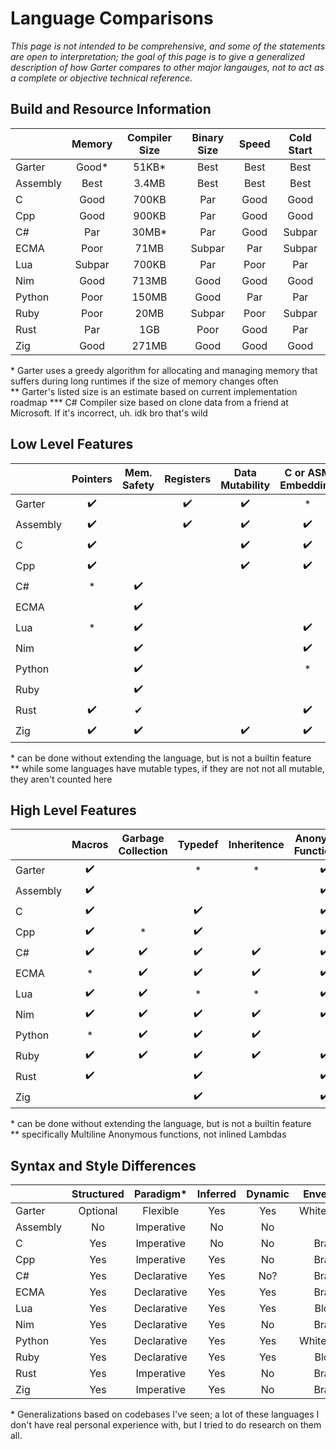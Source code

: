 # Language Comparisons

_This page is not intended to be comprehensive,
and some of the statements are open to interpretation;
the goal of this page is to give a generalized description
of how Garter compares to other major langauges,
not to act as a complete or objective technical reference._

## Build and Resource Information 
|  | Memory|Compiler Size |Binary Size | Speed|Cold Start|
|:-|:-:    |:-:           |:-:         |:-:   |:-:|
|Garter|Good*|51KB*|Best|Best|Best|
|Assembly|Best|3.4MB|Best|Best|Best|
|C|Good|700KB|Par|Good|Good|
|Cpp|Good|900KB|Par|Good|Good|
|C#|Par|30MB*|Par|Good|Subpar|
|ECMA|Poor|71MB|Subpar|Par|Subpar|
|Lua|Subpar|700KB|Par|Poor|Par|
|Nim|Good|713MB|Good|Good|Good|
|Python|Poor|150MB|Good|Par|Par|
|Ruby|Poor|20MB|Subpar|Poor|Subpar|
|Rust|Par|1GB|Poor|Good|Par|
|Zig|Good|271MB|Good|Good|Good|

\* Garter uses a greedy algorithm for allocating 
and managing memory that suffers during long runtimes
if the size of memory changes often
<br>
\** Garter's listed size is an estimate based on current implementation roadmap
\*** C# Compiler size based on clone data from a friend at Microsoft. If it's incorrect, uh. idk bro that's wild

## Low Level Features 
|  | Pointers|Mem. Safety|Registers|Data Mutability|C or ASM Embedding|
|:-|:-:      |:-:        |:-:      |:-:            |:-:               |
|Garter|	✔️ | |✔️|✔️|*|
|Assembly|	✔️ | |✔️|✔️|✔️|
|C|			✔️| | |✔️|✔️|
|Cpp|		✔️| | |✔️|✔️|
|C#|		* |✔️|| | |
|ECMA|		  |✔️|| | |
|Lua|		* |✔️| | |✔️|
|Nim|		  |✔️| | |✔️|
|Python|	  |✔️| | |*|
|Ruby|		  |✔️||||
|Rust|		✔️|✔| | |✔️|
|Zig|		✔️|✔️ | |✔️|✔️|

\* can be done without extending the language, but is not a builtin feature
<br>
\** while some languages have mutable types,
if they are not not all mutable, they aren't counted here	

## High Level Features
|  | Macros|Garbage Collection|Typedef|Inheritence|Anonymous Functions** |
|:-|:-:    |:-:               |:-:    |:-:        |:-:                   |
|Garter|		✔️ | |*|*|✔️|
|Assembly|	✔️|| | |✔️|
|C|			✔️ | |✔️ | |✔️|
|Cpp|		✔️|*|✔️ | |✔️|
|C#|		✔️|✔️|✔️|✔️|✔️|
|ECMA|		*|✔️|✔️|✔️|✔️|
|Lua|		✔️|✔️|*|*|✔️|
|Nim|		✔️|✔️|✔️|✔️|✔️|
|Python|	*|✔️|✔️|✔️||
|Ruby|		✔️|✔️|✔️|✔️|✔️|
|Rust|		✔️ | |✔️ | |✔️|
|Zig|		 ||✔️ | |✔️|

\* can be done without extending the language, but is not a builtin feature
<br>
\** specifically Multiline Anonymous functions, not inlined Lambdas


## Syntax and Style Differences 

| | Structured|Paradigm* |Inferred|Dynamic|Enveloping|Verbosity*|
|:-|:-:|:-:|:-:|:-:|:-:|:-:|
|Garter|Optional|Flexible|Yes|Yes|Whitespaced|Minimal|
|Assembly|No|Imperative|No|No||Verbose|
|C|Yes|Imperative|No|No|Braces|Moderate|
|Cpp|Yes|Imperative|Yes|No|Braces|Moderate|
|C#|Yes|Declarative|Yes|No?|Braces|Verbose|
|ECMA|Yes|Declarative|Yes|Yes|Braces|Low|
|Lua|Yes|Declarative|Yes|Yes|Blocks|Moderate|
|Nim|Yes|Declarative|Yes|No|Braces|Low|
|Python|Yes|Declarative|Yes|Yes|Whitespaced|Low|
|Ruby|Yes|Declarative|Yes|Yes|Blocks|Low|
|Rust|Yes|Imperative|Yes|No|Braces|Verbose|
|Zig|Yes|Imperative|Yes|No|Braces|Moderate|

\* Generalizations based on codebases I've seen;
a lot of these languages I don't have real personal
experience with, but I tried to do research on them all.

<!--
	https://en.wikipedia.org/wiki/Comparison_of_programming_languages_(syntax)
	https://en.wikipedia.org/wiki/List_of_programming_languages_by_type

	 | Small Binaries|< 200 KB|9 MB|23 MB|1 MB|23MB|6 KB |
	Compiler and/or binary sizes:<br>
	[Lua](https://www.bmc.com/blogs/lua-programming-language/#:~:text=Size,Lua%20library%20takes%20only%20466K.)
	[Ruby](https://www.ruby-lang.org/en/downloads/)
	cython [1](https://github.com/cython/cython/issues/2102) [2](https://obrunet.github.io/pythonic%20ideas/compilation_cython/)
	nexe [1](https://github.com/nexe/nexe/issues/621)
	rubypacker [1](https://nts.strzibny.name/making-a-ruby-executable-with-ruby-packer/)
	nim [1](https://hookrace.net/blog/nim-binary-size/)
	cpp[1](https://levelup.gitconnected.com/comparing-programming-language-efficiency-in-4-programming-languages-timing-selection-sort-29badc8a744f?gi=4871ec3b333b)
	[2](https://www.ics.uci.edu/~pattis/common/handouts/mingweclipse/mingw.html)
	c# [1](https://visualstudio.microsoft.com/downloads/) 
	[2](https://medium.com/@MStrehovsky/building-a-self-contained-game-in-c-under-8-kilobytes-74c3cf60ea04)
	[3](https://www.mono-project.com/docs/about-mono/languages/csharp/)

	Benchmarks:<br>
	JavaScript v Ruby [1](https://www.educba.com/javascript-vs-ruby/) [2](https://programming-language-benchmarks.vercel.app/ruby-vs-javascript)
	JavaScript v Lua [1](https://programming-language-benchmarks.vercel.app/lua-vs-javascript)
	nim v rust [1](https://programming-language-benchmarks.vercel.app/nim-vs-rust)
	zig [1](https://programming-language-benchmarks.vercel.app/zig)
	c# v python [1](https://programming-language-benchmarks.vercel.app/csharp-vs-python)
-->
